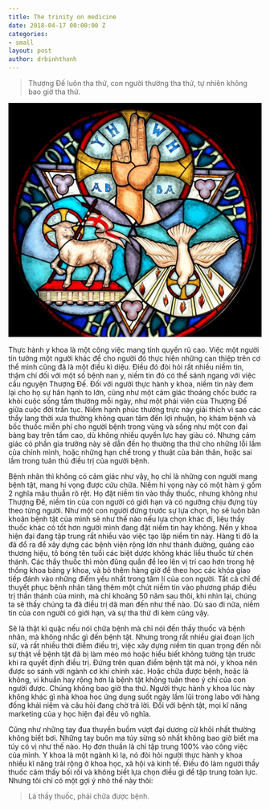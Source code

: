 ```yaml
---
title: The trinity on medicine
date: 2018-04-17 00:00:00 Z
categories:
- small
layout: post
author: drbinhthanh
---
```


> Thượng Đế luôn tha thứ, con người thường tha thứ, tự nhiên không bao giờ tha thứ.

![The trinity](/assets/img/trinity.jpg)

Thực hành y khoa là một công việc mang  tính quyến rũ cao. Việc một người tin tưởng một người khác để cho người đó thực hiện những can thiệp trên cơ thể mình cũng đã là một điều kì diệu. Điều đó đòi hỏi rất nhiều niềm tin, thậm chí đối với một số bệnh nan y, niềm tin đó có thể sánh ngang với việc cầu nguyện Thượng Đế. Đối với người thực hành y khoa, niềm tin này đem lại cho họ sự hân hạnh to lớn,  cũng như một cảm giác thoáng chốc bước ra khỏi cuộc sống tầm thường mỗi ngày, như một phái viên của Thượng Đế giữa cuộc đời trần tục. Niềm hạnh phúc thường trực này giải thích vì sao các thầy lang thời xưa thường không quan tâm đến lợi nhuận, họ khám bệnh và bốc thuốc miễn phí cho người bệnh trong vùng và sống như một con đại bàng bay trên tầm cao, dù không nhiều quyền lực hay giàu có. Nhưng cảm giác có phần gia trưởng này sẽ dẫn đến họ thường tha thứ cho những lỗi lầm của chính mình, hoặc những hạn chế trong y thuật của bản thân, hoặc sai lầm trong tuân thủ điều trị của người bệnh.

Bệnh nhân thì không có cảm giác như vậy, họ chỉ là những con người mang bệnh tật, mang hi vọng được cứu chữa. Niềm hi vọng này có một hàm ý gồm 2 nghĩa mâu thuẫn rõ rệt. Họ đặt niềm tin vào thầy thuốc, nhưng không như Thượng Đế, niềm tin của con người có giới hạn và có ngưỡng chịu đựng tùy theo từng người. Như một con người đứng trước sự lựa chọn, họ sẽ luôn băn khoăn bệnh tật của mình sẽ như thế nào nếu lựa chọn khác đi, liệu thầy thuốc khác có tốt hơn người mình đang đặt niềm tin hay không. Nền y khoa hiện đại đang tập trung rất nhiều vào việc tạo lập niềm tin này. Hàng tỉ đô la đã đổ ra để xây dựng các bệnh viện rộng lớn như thánh đường, quảng cáo thương hiệu, tô bóng tên tuổi các biệt dược không khác liều thuốc từ chén thánh. Các thầy thuốc thì mòn đũng quần để leo lên vị trí cao hơn trong hệ thống khoa bảng y khoa, và bỏ thêm hàng giờ để theo học các khóa giao tiếp đánh vào những điểm yếu nhất trong tâm lí của con người. Tất cả chỉ để thuyết phục bệnh nhân tăng thêm một chút niềm tin vào phương pháp điều trị thần thánh của mình, mà chỉ khoảng 50 năm sau thôi, khi nhìn lại, chúng ta sẽ thấy chúng ta đã điều trị dã man đến như thế nào. Dù sao đi nữa, niềm tin của con người có giới hạn, và sự tha thứ đi kèm cũng vậy.

Sẽ là thật kì quặc nếu nói chữa bệnh mà chỉ nói đến thầy thuốc và bệnh nhân, mà không nhắc gì đến bệnh tật. Nhưng trong rất nhiều giai đoạn lịch sử, và rất nhiều thời điểm điều trị, việc xây dựng niềm tin quan trọng đến nỗi sự thật về bệnh tật đã bị làm méo mó hoặc hiểu biết không tường tận trước khi ra quyết định điều trị. Đứng trên quan điểm bệnh tật mà nói, y khoa nên được so sánh với ngành cơ khí chính xác. Hoặc chữa được bệnh, hoặc là không, vi khuẩn hay rộng hơn là bệnh tật không tuân theo ý chí của con người được. Chúng không bao giờ tha thứ. Người thực hành y khoa lúc này không khác gì nhà khoa học ứng dụng suốt ngày lầm lũi trong labo với hàng đống khái niệm và câu hỏi đang chờ trả lời. Đối với bệnh tật, mọi kĩ năng marketing của y học  hiện đại đều vô nghĩa.

Cũng như những tay đua thuyền buồm vượt đại dương cừ khôi nhất thường không biết bơi. Những tay buôn ma túy sừng sỏ nhất không bao giờ biết ma túy có vị như thế nào. Họ đơn thuần là chỉ tập trung 100% vào công việc của mình. Y khoa là một ngành kì lạ, nó đòi hỏi người thực hành y khoa nhiều kĩ năng trải rộng ở khoa học, xã hội và kinh tế. Điều đó làm người thầy thuốc cảm thấy bối rối và không biết lựa chọn điều gì để tập trung toàn lực. Nhưng tôi chỉ có một gợi ý nhỏ thế này thôi:

> Là thầy thuốc, phải chữa được bệnh.
